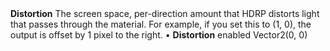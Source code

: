 <tr>
<td><strong>Distortion</strong></td>
<td>The screen space, per-direction amount that HDRP distorts light that passes through the material. For example, if you set this to (1, 0), the output is offset by 1 pixel to the right.</td>
<td>&#8226; <strong>Distortion</strong> enabled</td>
<td>Vector2(0, 0)</td>
</tr>
